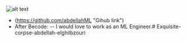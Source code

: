 ![alt text](https://i.ibb.co/10dchLj/Py3px-SVbsz-X.jpg)
 - (https://github.com/abdellahML "Gihub link")
 - After Becode: 
 -- I would love to work as an ML Engineer.# Exquisite-corpse-abdellah-elghilbzouri
